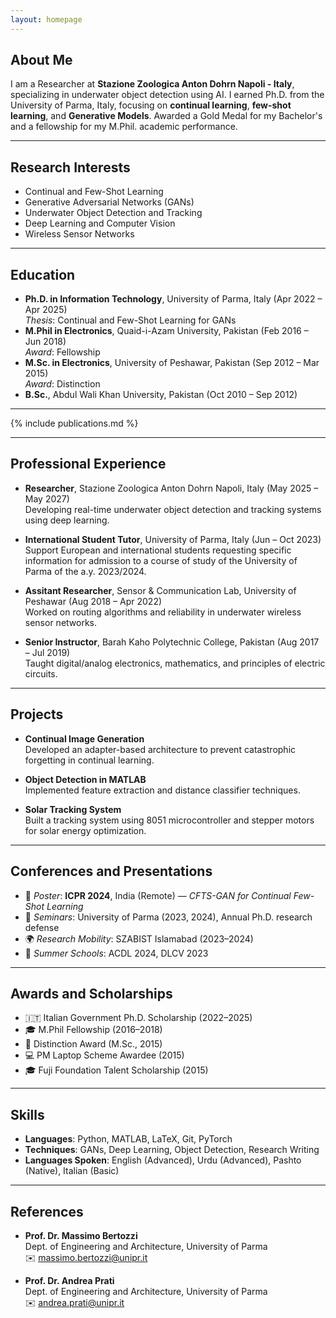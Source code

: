 ```yaml
---
layout: homepage
---
```


## About Me

I am a Researcher at **Stazione Zoologica Anton Dohrn Napoli - Italy**, specializing in underwater
object detection using AI. I earned Ph.D. from the University of Parma, Italy, focusing on
**continual learning**, **few-shot learning**, and **Generative Models**. Awarded a Gold Medal for my
Bachelor's and a fellowship for my M.Phil. academic performance.

---


## Research Interests

- Continual and Few-Shot Learning  
- Generative Adversarial Networks (GANs)  
- Underwater Object Detection and Tracking  
- Deep Learning and Computer Vision  
- Wireless Sensor Networks

---

## Education

- **Ph.D. in Information Technology**, University of Parma, Italy (Apr 2022 – Apr 2025)  
  _Thesis_: Continual and Few-Shot Learning for GANs  
- **M.Phil in Electronics**, Quaid-i-Azam University, Pakistan (Feb 2016 – Jun 2018)  
  _Award_: Fellowship 
- **M.Sc. in Electronics**, University of Peshawar, Pakistan (Sep 2012 – Mar 2015)  
  _Award_: Distinction  
- **B.Sc.**, Abdul Wali Khan University, Pakistan (Oct 2010 – Sep 2012)  
  

---


{% include publications.md %}

---
## Professional Experience

- **Researcher**, Stazione Zoologica Anton Dohrn Napoli, Italy (May 2025 – May 2027)  
  Developing real-time underwater object detection and tracking systems using deep learning.

- **International Student Tutor**, University of Parma, Italy (Jun – Oct 2023)
  Support European and international students requesting specific information for admission to a course of study of the University of Parma of the a.y.
  2023/2024.

- **Assitant Researcher**, Sensor & Communication Lab, University of Peshawar (Aug 2018 – Apr 2022)  
  Worked on routing algorithms and reliability in underwater wireless sensor networks.

- **Senior Instructor**, Barah Kaho Polytechnic College, Pakistan (Aug 2017 – Jul 2019)  
  Taught digital/analog electronics, mathematics, and principles of electric circuits.

---

## Projects

- **Continual Image Generation**  
  Developed an adapter-based architecture to prevent catastrophic forgetting in continual learning.

- **Object Detection in MATLAB**  
  Implemented feature extraction and distance classifier techniques.

- **Solar Tracking System**  
  Built a tracking system using 8051 microcontroller and stepper motors for solar energy optimization.

---

## Conferences and Presentations

- 🧾 *Poster*: **ICPR 2024**, India (Remote) — _CFTS-GAN for Continual Few-Shot Learning_  
- 🔬 *Seminars*: University of Parma (2023, 2024), Annual Ph.D. research defense  
- 🌍 *Research Mobility*: SZABIST Islamabad (2023–2024)  
- 🧠 *Summer Schools*: ACDL 2024, DLCV 2023

---

## Awards and Scholarships

- 🇮🇹 Italian Government Ph.D. Scholarship (2022–2025)  
- 🎓 M.Phil Fellowship (2016–2018)  
- 🥇 Distinction Award (M.Sc., 2015)  
- 💻 PM Laptop Scheme Awardee (2015)  
- 🎓 Fuji Foundation Talent Scholarship (2015)

---

## Skills

- **Languages**: Python, MATLAB, LaTeX, Git, PyTorch  
- **Techniques**: GANs, Deep Learning, Object Detection, Research Writing  
- **Languages Spoken**: English (Advanced), Urdu (Advanced), Pashto (Native), Italian (Basic)

---

## References

- **Prof. Dr. Massimo Bertozzi**  
  Dept. of Engineering and Architecture, University of Parma  
  ✉️ [massimo.bertozzi@unipr.it](mailto:massimo.bertozzi@unipr.it)

- **Prof. Dr. Andrea Prati**  
  Dept. of Engineering and Architecture, University of Parma  
  ✉️ [andrea.prati@unipr.it](mailto:andrea.prati@unipr.it)
